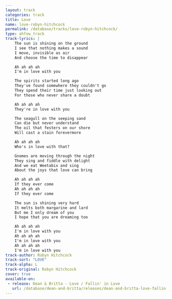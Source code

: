 ```yaml
---
layout: track
categories: track
title: Love
name: love-robyn-hitchcock
permalink: /database/tracks/love-robyn-hitchcock/
type: ahfow_track
track-lyrics: |
    The sun is shining on the ground
    I see that nothing makes a sound
    I move, invisible as air
    And choose the time to disappear

    Ah ah ah ah
    I'm in love with you

    The spirits started long ago
    They've found somewhere they couldn't go
    They spend their time just looking out
    For those who never share a doubt

    Ah ah ah ah
    They're in love with you

    The seagull on the seeping sand
    Can die but never understand
    The oil that festers on our shore
    Will cast a stain forevermore

    Ah ah ah ah
    Who's in love with that?

    Gnomes are moving through the night
    They sing and fiddle with delight
    And we eat Weetabix and sing
    About the joys that love can bring

    Ah ah ah ah
    If they ever come
    Ah ah ah ah
    If they ever come

    The sun is shining very hard
    It melts both margarine and lard
    But me I only dream of you
    I hope that you are dreaming too

    Ah ah ah ah
    I'm in love with you
    Ah ah ah ah
    I'm in love with you
    Ah ah ah ah
    I'm in love with you
track-author: Robyn Hitchcock
track-sort: "LOVE"
track-alpha: L
track-original: Robyn Hitchcock
cover: true
available-on:
 - release: Dean & Britta - Love / Fallin' in Love
   url: /database/dean-and-britta/releases/dean-and-britta-love-fallin-in-love/
---
```

